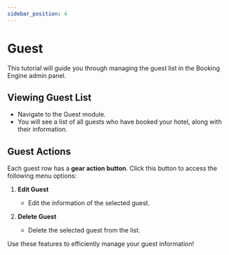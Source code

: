 ```yaml
---
sidebar_position: 4
---
```


# Guest

This tutorial will guide you through managing the guest list in the Booking Engine admin panel.

## Viewing Guest List

- Navigate to the Guest module.
- You will see a list of all guests who have booked your hotel, along with their information.

## Guest Actions

Each guest row has a **gear action button**. Click this button to access the following menu options:

1. **Edit Guest**

   - Edit the information of the selected guest.

2. **Delete Guest**
   - Delete the selected guest from the list.

Use these features to efficiently manage your guest information!
